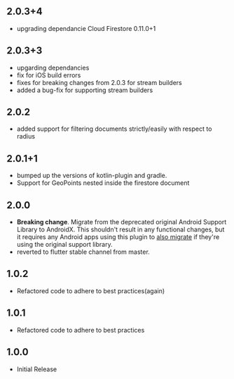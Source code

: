 ## 2.0.3+4
* upgrading dependancie Cloud Firestore 0.11.0+1

## 2.0.3+3
* upgarding dependancies
* fix for iOS build errors
* fixes for breaking changes from 2.0.3 for stream builders
* added a bug-fix for supporting stream builders 

## 2.0.2
* added support for filtering documents strictly/easily with respect to radius 

## 2.0.1+1
* bumped up the versions of kotlin-plugin and gradle. 
* Support for GeoPoints nested inside the firestore document

## 2.0.0
* **Breaking change**. Migrate from the deprecated original Android Support
  Library to AndroidX. This shouldn't result in any functional changes, but it
  requires any Android apps using this plugin to [also
  migrate](https://developer.android.com/jetpack/androidx/migrate) if they're
  using the original support library.
* reverted to flutter stable channel from master.

## 1.0.2
* Refactored code to adhere to best practices(again)

## 1.0.1
* Refactored code to adhere to best practices

## 1.0.0
* Initial Release

